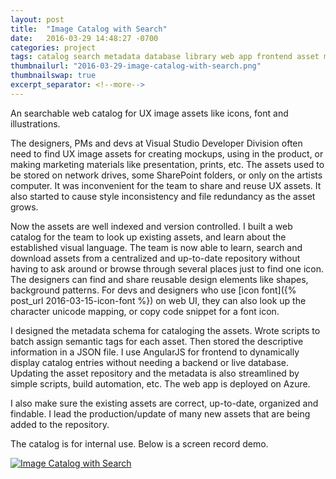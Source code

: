 ```yaml
---
layout: post
title:  "Image Catalog with Search"
date:   2016-03-29 14:48:27 -0700
categories: project
tags: catalog search metadata database library web app frontend asset management html css javascript jquery bootstrap angularjs
thumbnailurl: "2016-03-29-image-catalog-with-search.png"
thumbnailswap: true
excerpt_separator: <!--more-->
---
```

An searchable web catalog for UX image assets like icons, font and illustrations.

<!--more-->
The designers, PMs and devs at Visual Studio Developer Division often need to find UX image assets for creating mockups, using in the product, or making marketing materials like presentation, prints, etc. The assets used to be stored on network drives, some SharePoint folders, or only on the artists computer. It was inconvenient for the team to share and reuse UX assets. It also started to cause style inconsistency and file redundancy as the asset grows.

Now the assets are well indexed and version controlled. I built a web catalog for the team to look up existing assets, and learn about the established visual language. The team is now able to learn, search and download assets from a centralized and up-to-date repository without having to ask around or browse through several places just to find one icon. The designers can find and share reusable design elements like shapes, background patterns. For devs and designers who use [icon font]({% post_url 2016-03-15-icon-font %}) on web UI, they can also look up the character unicode mapping, or copy code snippet for a font icon.

I designed the metadata schema for cataloging the assets. Wrote scripts to batch assign semantic tags for each asset. Then stored the descriptive information in a JSON file. I use AngularJS for frontend to dynamically display catalog entries without needing a backend or live database. Updating the asset repository and the metadata is also streamlined by simple scripts, build automation, etc. The web app is deployed on Azure.

I also make sure the existing assets are correct, up-to-date, organized and findable. I lead the production/update of many new assets that are being added to the repository.

The catalog is for internal use. Below is a screen record demo.

<a href="https://github.com/chryw/vsfi" target="_blank" rel="noopener noreferrer"><img class="img-responsive" src="/images/2016-03-29-image-catalog-with-search.gif" alt="Image Catalog with Search" /></a>
